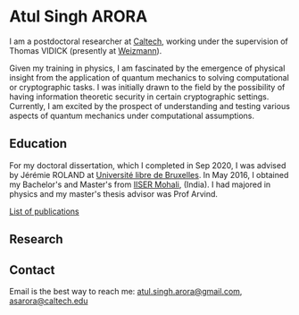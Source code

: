 # Atul Singh ARORA

I am a postdoctoral researcher at [Caltech](https://iqim.caltech.edu/people/postdocs/), working under the supervision of Thomas VIDICK (presently at [Weizmann](https://www.weizmann.ac.il/pages/)). 

Given my training in physics, I am fascinated by the emergence of physical insight from the application of quantum mechanics to solving computational or cryptographic tasks. I was initially drawn to the field by the possibility of having information theoretic security in certain cryptographic settings. Currently, I am excited by the prospect of understanding and testing various aspects of quantum mechanics under computational assumptions.

## Education

For my doctoral dissertation, which I completed in Sep 2020, I was advised by Jérémie ROLAND at [Université libre de Bruxelles](http://quic.ulb.ac.be/members/past). In May 2016, I obtained my Bachelor's and Master's from [IISER Mohali](https://www.iisermohali.ac.in/students/people-sublinks/bs-ms-2011-batch), (India). I had majored in physics and my master's thesis advisor was Prof Arvind.


<!-- 
|Awarded |Degree | Institute |
|-|-|-|
| Sep 2020 | PhD | *Université libre de Bruxelles*, Belgium. Advisor: Prof Jérémie ROLAND |
| May 2016 | BS-MS (Phys Maj) | *Indian Institute of Science Education and Research (IISER)*, Mohali, India. Master's thesis advisor: Prof Arvind | 
 -->



[List of publications](https://arxiv.org/search/quant-ph?searchtype=author&query=Arora%2C+A+S)

## Research


## Contact
Email is the best way to reach me: atul.singh.arora@gmail.com, asarora@caltech.edu
